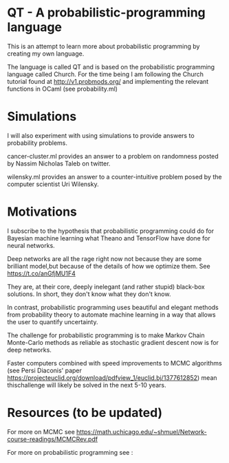 # QT - A probabilistic-programming language

This is an attempt to learn more about probabilistic programming by creating my
own language.

The language is called QT and is based on the probabilistic programming language
called Church. For the time being I am following the Church tutorial found at http://v1.probmods.org/ and implementing the relevant functions in OCaml (see probability.ml)

# Simulations
I will also experiment with using simulations to provide answers to probability problems.

cancer-cluster.ml provides an answer to a problem on randomness posted by Nassim Nicholas Taleb on twitter.

wilensky.ml provides an answer to a counter-intuitive problem posed by the computer scientist Uri Wilensky.

# Motivations
I subscribe to the hypothesis that probabilistic programming could do for Bayesian machine learning what Theano and TensorFlow have done for neural networks.

Deep networks are all the rage right now not because they are some brilliant model,but because of the details of how we optimize them. See https://t.co/anGfjMU1F4

They are, at their core, deeply inelegant (and rather stupid) black-box solutions. In short, they don't know what they don't know.

In contrast, probabilistic programming uses beautiful and elegant methods from probability theory to automate machine learning in a way that allows the user to quantify uncertainty.

The challenge for probabilistic programming is to make Markov Chain Monte-Carlo methods as reliable as stochastic gradient descent now is for deep networks.

Faster computers combined with speed improvements to MCMC algorithms (see Persi Diaconis' paper https://projecteuclid.org/download/pdfview_1/euclid.bj/1377612852) mean thischallenge will likely be solved in the next 5-10 years.

# Resources (to be updated)
For more on MCMC see https://math.uchicago.edu/~shmuel/Network-course-readings/MCMCRev.pdf

For more on probabilistic programming see :